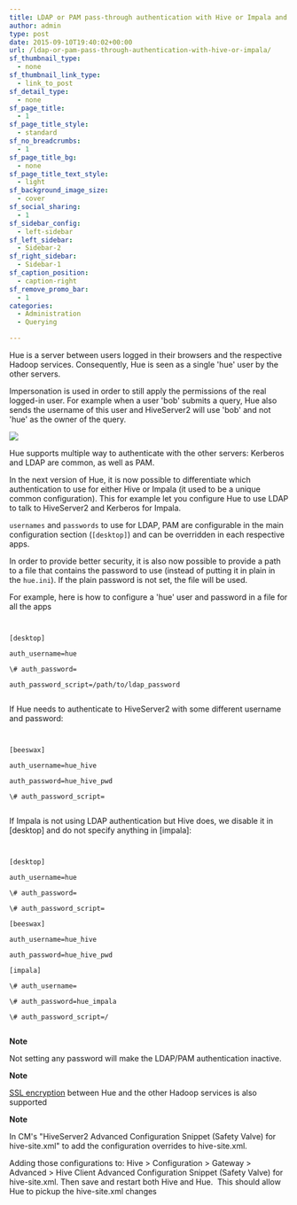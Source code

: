 ```yaml
---
title: LDAP or PAM pass-through authentication with Hive or Impala and Impersonation
author: admin
type: post
date: 2015-09-10T19:40:02+00:00
url: /ldap-or-pam-pass-through-authentication-with-hive-or-impala/
sf_thumbnail_type:
  - none
sf_thumbnail_link_type:
  - link_to_post
sf_detail_type:
  - none
sf_page_title:
  - 1
sf_page_title_style:
  - standard
sf_no_breadcrumbs:
  - 1
sf_page_title_bg:
  - none
sf_page_title_text_style:
  - light
sf_background_image_size:
  - cover
sf_social_sharing:
  - 1
sf_sidebar_config:
  - left-sidebar
sf_left_sidebar:
  - Sidebar-2
sf_right_sidebar:
  - Sidebar-1
sf_caption_position:
  - caption-right
sf_remove_promo_bar:
  - 1
categories:
  - Administration
  - Querying

---
```

Hue is a server between users logged in their browsers and the respective Hadoop services. Consequently, Hue is seen as a single 'hue' user by the other servers.

Impersonation is used in order to still apply the permissions of the real logged-in user. For example when a user 'bob' submits a query, Hue also sends the username of this user and HiveServer2 will use 'bob' and not 'hue' as the owner of the query.

[<img src="https://cdn.gethue.com/uploads/2015/09/hue-auth-client.png" />][1]

Hue supports multiple way to authenticate with the other servers: Kerberos and LDAP are common, as well as PAM.

In the next version of Hue, it is now possible to differentiate which authentication to use for either Hive or Impala (it used to be a unique common configuration). This for example let you configure Hue to use LDAP to talk to HiveServer2 and Kerberos for Impala.

`usernames` and `passwords` to use for LDAP, PAM are configurable in the main configuration section (`[desktop]`) and can be overridden in each respective apps.

In order to provide better security, it is also now possible to provide a path to a file that contains the password to use (instead of putting it in plain in the `hue.ini`). If the plain password is not set, the file will be used.

For example, here is how to configure a 'hue' user and password in a file for all the apps

<pre><code class="bash">

[desktop]

auth_username=hue

\# auth_password=

auth_password_script=/path/to/ldap_password

</code></pre>

If Hue needs to authenticate to HiveServer2 with some different username and password:

<pre><code class="bash">

[beeswax]

auth_username=hue_hive

auth_password=hue_hive_pwd

\# auth_password_script=

</code></pre>

If Impala is not using LDAP authentication but Hive does, we disable it in [desktop] and do not specify anything in [impala]:

<pre><code class="bash">

[desktop]

auth_username=hue

\# auth_password=

\# auth_password_script=

[beeswax]

auth_username=hue_hive

auth_password=hue_hive_pwd

[impala]

\# auth_username=

\# auth_password=hue_impala

\# auth_password_script=/

</code></pre>

**Note**

Not setting any password will make the LDAP/PAM authentication inactive.

**Note**

[SSL encryption][2] between Hue and the other Hadoop services is also supported

**Note**

In CM's "HiveServer2 Advanced Configuration Snippet (Safety Valve) for hive-site.xml" to add the configuration overrides to hive-site.xml.

Adding those configurations to: Hive > Configuration > Gateway > Advanced > Hive Client Advanced Configuration Snippet (Safety Valve) for hive-site.xml. Then save and restart both Hive and Hue.  This should allow Hue to pickup the hive-site.xml changes

&nbsp;

&nbsp;

 [1]: https://cdn.gethue.com/uploads/2015/09/hue-auth-client.png
 [2]: https://gethue.com/how-to-use-hue-with-hive-and-impala-configured-with-ldap-authentication-and-ssl/
